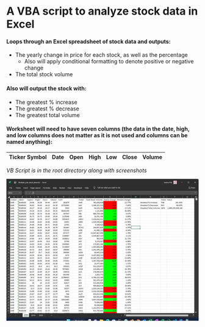 # A VBA script to analyze stock data in Excel
#### Loops through an Excel spreadsheet of stock data and outputs:
 - The yearly change in price for each stock, as well as the percentage
    *  Also will apply conditional formatting to denote positive or negative change
 - The total stock volume
#### Also will output the stock with:
  - The greatest % increase
  - The greatest % decrease
  - The greatest total volume
#### Worksheet will need to have seven columns (the data in the date, high, and low columns does not matter as it is not used and columns can be named anything):
| Ticker Symbol| Date   | Open  | High | Low   | Close  | Volume |  
| ------------- |:------:| -----:| ----:|------ |:------:| ------:|

*VB Script is in the root directory along with screenshots*

![Screenshot](https://raw.githubusercontent.com/JustinePile/VBA-challenge/ff2edd95663aedf4f0f24950995e3e32901c1a98/2018.png "Screenshot of Macro Result")


